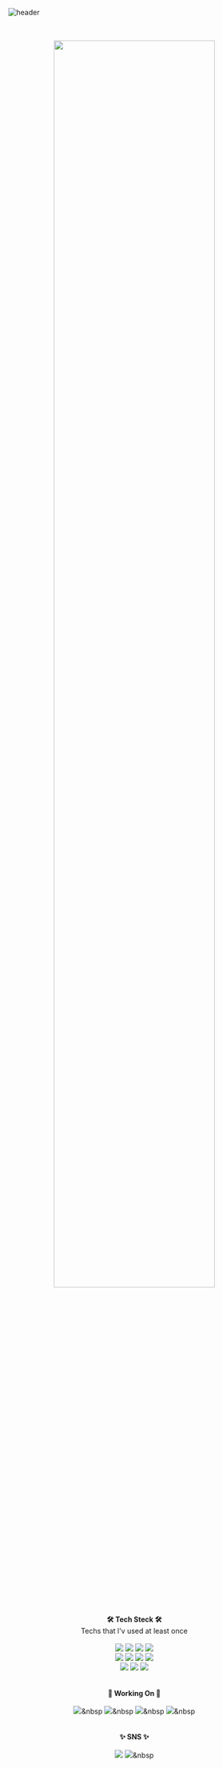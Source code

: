 ![header](https://capsule-render.vercel.app/api?type=waving&color=ffe1e1&height=300&section=header&text=Hello👋%20I'm%20Seoeun&fontSize=70&fontColor=ffffff)

<div align="center">
  <br><br>
  <img width="80%" src="https://i.pinimg.com/originals/e2/83/d1/e283d168b7b993273429e71bb492d3f0.gif"/>
  <br><br>
  
  <b>🛠 Tech Steck 🛠</b><br>
  <a>Techs that l'v used at least once</a><br><br>
    <img src="https://img.shields.io/badge/PYTHON-3766AB?style=flat-square&logo=Python&logoColor=white"/></a>
    <img src="https://img.shields.io/badge/C-fdffa3?style=flat-square"/></a>
    <img src="https://img.shields.io/badge/C++-cb95f5?style=flat-square&logo=C++&logoColor=white"/></a>
    <img src="https://img.shields.io/badge/JAVA-5382a1?style=flat-square&logo=Java&logoColor=white"/></a>
      <br>
      <img src="https://img.shields.io/badge/SWIFT-F05138?style=flat-square&logo=Swift&logoColor=white"/></a>
      <img src="https://img.shields.io/badge/HTML-fc9c2d?style=flat-square&logo=HTML5&logoColor=white"/></a>
      <img src="https://img.shields.io/badge/CSS-1572B6?style=flat-square&logo=CSS3&logoColor=white"/></a>
      <img src="https://img.shields.io/badge/LINUX-FCC624?style=flat-square&logo=Linux&logoColor=white"/></a>
      <br>
      <img src="https://img.shields.io/badge/MySQL-4479A1?style=flat-square&logo=MySQL&logoColor=white"/></a>
      <img src="https://img.shields.io/badge/JUPYTER-F37626?style=flat-square&logo=Jupyter&logoColor=white"/></a>
      <img src="https://img.shields.io/badge/UNITY-adafb3?style=flat-square&logo=Unity&logoColor=white"/></a>
      <br><br><br>
      <b>🌱 Working On 🌱</b><br><br>
      <img src="https://img.shields.io/badge/Graduation_Project-f09081?style=flat-square&logo=OpenCV&logoColor=white"/></a>&nbsp
      <img src="https://img.shields.io/badge/IOS_Project-a9eb7a?style=flat-square"/></a>&nbsp
      <img src="https://img.shields.io/badge/WEB BACKEND_Project-58b1e8?style=flat-square"/></a>&nbsp
      <img src="https://img.shields.io/badge/VR GAME_Project-806de8?style=flat-square"/></a>&nbsp
      <br><br><br>
      <b>✨ SNS ✨</b><br><br>
      <a href="https://www.instagram.com/s._.exn/"><img src="https://img.shields.io/badge/Instagram-E4405F?style=flat-square&logo=Facebook&logoColor=white"/></a>
      <a href="https://www.facebook.com/profile.php?id=100030493934298"><img src="https://img.shields.io/badge/FaceBook-1877F2?style=flat-square&logo=Facebook&logoColor=white"/></a>&nbsp
</div>
     

<!--


**seoeunkong/seoeunkong** is a ✨ _special_ ✨ repository because its `README.md` (this file) appears on your GitHub profile.

Here are some ideas to get you started:

- 🔭 I’m currently working on ...
- 🌱 I’m currently learning ...
- 👯 I’m looking to collaborate on ...
- 🤔 I’m looking for help with ...
- 💬 Ask me about ...
- 📫 How to reach me: ...
- 😄 Pronouns: ...
- ⚡ Fun fact: ...
-->
